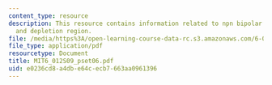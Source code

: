 ```yaml
---
content_type: resource
description: This resource contains information related to npn bipolar transistor
  and depletion region.
file: /media/https%3A/open-learning-course-data-rc.s3.amazonaws.com/6-012-microelectronic-devices-and-circuits-spring-2009/e0236cd8a4dbe64cecb7663aa0961396_MIT6_012S09_pset06.pdf
file_type: application/pdf
resourcetype: Document
title: MIT6_012S09_pset06.pdf
uid: e0236cd8-a4db-e64c-ecb7-663aa0961396
---
```

